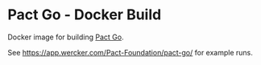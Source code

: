 # Pact Go - Docker Build
Docker image for building [Pact Go](https://github.com/pact-foundation/pact-go).

See https://app.wercker.com/Pact-Foundation/pact-go/ for example runs.
